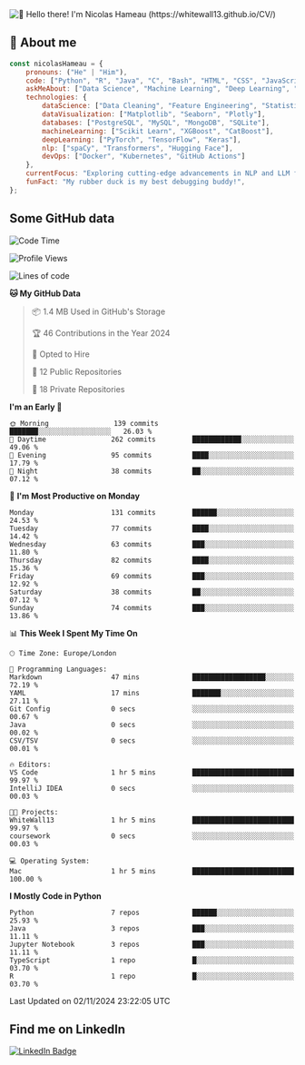 <img src="assets/intro.gif" alt="👋 Hello there! I'm Nicolas Hameau (https://whitewall13.github.io/CV/)" title="👋 Hello there! I'm Nicolas Hameau"/>

<!---visitors number here--->

## :book: About me

```javascript
const nicolasHameau = {
    pronouns: ("He" | "Him"),
    code: ["Python", "R", "Java", "C", "Bash", "HTML", "CSS", "JavaScript", "PHP", "SQL"],
    askMeAbout: ["Data Science", "Machine Learning", "Deep Learning", "NLP", "LLM", "Computer Vision", "MLOps"],
    technologies: {
        dataScience: ["Data Cleaning", "Feature Engineering", "Statistical Analysis"],
        dataVisualization: ["Matplotlib", "Seaborn", "Plotly"],
        databases: ["PostgreSQL", "MySQL", "MongoDB", "SQLite"],
        machineLearning: ["Scikit Learn", "XGBoost", "CatBoost"],
        deepLearning: ["PyTorch", "TensorFlow", "Keras"],
        nlp: ["spaCy", "Transformers", "Hugging Face"],
        devOps: ["Docker", "Kubernetes", "GitHub Actions"]
    },
    currentFocus: "Exploring cutting-edge advancements in NLP and LLM fine-tuning",
    funFact: "My rubber duck is my best debugging buddy!",
};
```
## Some GitHub data

<!--START_SECTION:waka-->
![Code Time](http://img.shields.io/badge/Code%20Time-1%20hr%205%20mins-blue)

![Profile Views](http://img.shields.io/badge/Profile%20Views-0-blue)

![Lines of code](https://img.shields.io/badge/From%20Hello%20World%20I%27ve%20Written-5.8%20million%20lines%20of%20code-blue)

**🐱 My GitHub Data** 

> 📦 1.4 MB Used in GitHub's Storage 
 > 
> 🏆 46 Contributions in the Year 2024
 > 
> 💼 Opted to Hire
 > 
> 📜 12 Public Repositories 
 > 
> 🔑 18 Private Repositories 
 > 
**I'm an Early 🐤** 

```text
🌞 Morning                139 commits         ███████░░░░░░░░░░░░░░░░░░   26.03 % 
🌆 Daytime                262 commits         ████████████░░░░░░░░░░░░░   49.06 % 
🌃 Evening                95 commits          ████░░░░░░░░░░░░░░░░░░░░░   17.79 % 
🌙 Night                  38 commits          ██░░░░░░░░░░░░░░░░░░░░░░░   07.12 % 
```
📅 **I'm Most Productive on Monday** 

```text
Monday                   131 commits         ██████░░░░░░░░░░░░░░░░░░░   24.53 % 
Tuesday                  77 commits          ████░░░░░░░░░░░░░░░░░░░░░   14.42 % 
Wednesday                63 commits          ███░░░░░░░░░░░░░░░░░░░░░░   11.80 % 
Thursday                 82 commits          ████░░░░░░░░░░░░░░░░░░░░░   15.36 % 
Friday                   69 commits          ███░░░░░░░░░░░░░░░░░░░░░░   12.92 % 
Saturday                 38 commits          ██░░░░░░░░░░░░░░░░░░░░░░░   07.12 % 
Sunday                   74 commits          ███░░░░░░░░░░░░░░░░░░░░░░   13.86 % 
```


📊 **This Week I Spent My Time On** 

```text
🕑︎ Time Zone: Europe/London

💬 Programming Languages: 
Markdown                 47 mins             ██████████████████░░░░░░░   72.19 % 
YAML                     17 mins             ███████░░░░░░░░░░░░░░░░░░   27.11 % 
Git Config               0 secs              ░░░░░░░░░░░░░░░░░░░░░░░░░   00.67 % 
Java                     0 secs              ░░░░░░░░░░░░░░░░░░░░░░░░░   00.02 % 
CSV/TSV                  0 secs              ░░░░░░░░░░░░░░░░░░░░░░░░░   00.01 % 

🔥 Editors: 
VS Code                  1 hr 5 mins         █████████████████████████   99.97 % 
IntelliJ IDEA            0 secs              ░░░░░░░░░░░░░░░░░░░░░░░░░   00.03 % 

🐱‍💻 Projects: 
WhiteWall13              1 hr 5 mins         █████████████████████████   99.97 % 
coursework               0 secs              ░░░░░░░░░░░░░░░░░░░░░░░░░   00.03 % 

💻 Operating System: 
Mac                      1 hr 5 mins         █████████████████████████   100.00 % 
```

**I Mostly Code in Python** 

```text
Python                   7 repos             ██████░░░░░░░░░░░░░░░░░░░   25.93 % 
Java                     3 repos             ███░░░░░░░░░░░░░░░░░░░░░░   11.11 % 
Jupyter Notebook         3 repos             ███░░░░░░░░░░░░░░░░░░░░░░   11.11 % 
TypeScript               1 repo              █░░░░░░░░░░░░░░░░░░░░░░░░   03.70 % 
R                        1 repo              █░░░░░░░░░░░░░░░░░░░░░░░░   03.70 % 
```




 Last Updated on 02/11/2024 23:22:05 UTC
<!--END_SECTION:waka-->

## Find me on LinkedIn
<div id="badges">
  <a href="https://www.linkedin.com/in/nicolas-hameau-13242002/">
    <img src="https://img.shields.io/badge/LinkedIn-blue?style=for-the-badge&logo=linkedin&logoColor=white" alt="LinkedIn Badge"/>
  </a>
</div>



